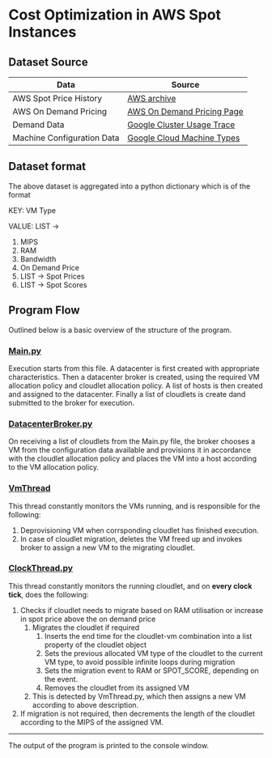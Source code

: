 # Cost Optimization in AWS Spot Instances

## Dataset Source

Data | Source
------------ | -------------
AWS Spot Price History | [AWS archive](https://aws.amazon.com)
AWS On Demand Pricing | [AWS On Demand Pricing Page](https://aws.amazon.com/ec2/pricing/on-demand/)
Demand Data | [Google Cluster Usage Trace](https://research.google/tools/datasets/google-cluster-workload-traces-2019/)
Machine Configuration Data | [Google Cloud Machine Types](https://cloud.google.com/compute/docs/machine-types)

## Dataset format

The above dataset is aggregated into a python dictionary which is of the format

KEY: VM Type

VALUE: LIST -> 
  1. MIPS
  2. RAM
  3. Bandwidth
  4. On Demand Price
  5. LIST -> Spot Prices
  6. LIST -> Spot Scores

## Program Flow

Outlined below is a basic overview of the structure of the program.

### [Main.py](https://github.com/Shahryar-sss/Cloud-Cost-Optimization/blob/master/Main.py)

Execution starts from this file. A datacenter is first created with appropriate characteristics. Then a datacenter broker is created, using the required VM allocation policy and cloudlet allocation policy. A list of hosts is then created and assigned to the datacenter. Finally a list of cloudlets is create dand submitted to the broker for execution.

### [DatacenterBroker.py](https://github.com/Shahryar-sss/Cloud-Cost-Optimization/blob/master/DatacenterBroker.py)

On receiving a list of cloudlets from the Main.py file, the broker chooses a VM from the configuration data available and provisions it in accordance with the cloudlet allocation policy and places the VM into a host according to the VM allocation policy.

### [VmThread](https://github.com/Shahryar-sss/Cloud-Cost-Optimization/blob/master/VmThread.py)

This thread constantly monitors the VMs running, and is responsible for the following:

1. Deprovisioning VM when corrsponding cloudlet has finished execution.
2. In case of cloudlet migration, deletes the VM freed up and invokes broker to assign a new VM to the migrating cloudlet.

### [ClockThread.py](https://github.com/Shahryar-sss/Cloud-Cost-Optimization/blob/master/ClockThread.py)

This thread constantly monitors the running cloudlet, and on **every clock tick**, does the following:

1. Checks if cloudlet needs to migrate based on RAM utilisation or increase in spot price above the on demand price
    1. Migrates the cloudlet if required
        1. Inserts the end time for the cloudlet-vm combination into a list property of the cloudlet object
        2. Sets the previous allocated VM type of the cloudlet to the current VM type, to avoid possible infinite loops during migration
        3. Sets the migration event to RAM or SPOT_SCORE, depending on the event.
        4. Removes the cloudlet from its assigned VM
    2. This is detected by VmThread.py, which then assigns a new VM according to above description.
2. If migration is not required, then decrements the length of the cloudlet according to the MIPS of the assigned VM.

<hr/>

The output of the program is printed to the console window.
